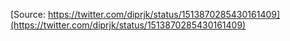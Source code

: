 [Source: https://twitter.com/diprjk/status/1513870285430161409](https://twitter.com/diprjk/status/1513870285430161409)